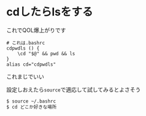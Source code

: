 

# cdしたらlsをする

これでQOL爆上がりです



```shell
# これは.bashrc
cdpwdls () {
    \cd "$@" && pwd && ls
}
alias cd="cdpwdls"
```

これまじでいい



設定しおえたら`source`で適応して試してみるとよさそう

```bash
$ source ~/.bashrc
$ cd どこか好きな場所
```

